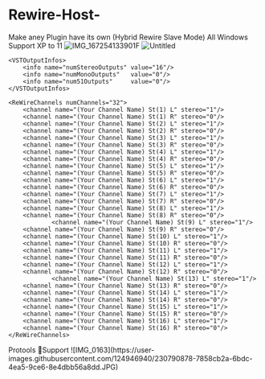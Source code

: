 # Rewire-Host-
Make aney Plugin have its own  (Hybrid Rewire Slave Mode) All Windows Support XP to 11
![IMG_167254133901F](https://user-images.githubusercontent.com/124946940/225232710-46e8d796-8e20-4cba-abba-5f9ee812c590.jpg)
![Untitled](https://user-images.githubusercontent.com/124946940/225233836-45e39c2b-6448-4a32-b56b-e68acc833597.jpeg)

<ReWireDeviceDescription>
	<ReWireDeviceInfos>
		<info name="deviceName"        value="Your Plug-in ReWire"/>	
		<info name="deviceDLLName"     value="Your Plug-in ReWire"/>	
		<info name="deviceIPCName"     value="Your Plug-in"/>		
		<info name="deviceSignature"   value="SqgS"/>			
		<info name="numMidiChannels"   value="16"/>			
		<info name="midiChannelPrefix" value="d"/>			
	</ReWireDeviceInfos>

	<VSTOutputInfos>
		<info name="numStereoOutputs" value="16"/>
		<info name="numMonoOutputs"   value="0"/>
		<info name="num51Outputs"     value="0"/>
	</VSTOutputInfos>
		
	<ReWireChannels numChannels="32">
		<channel name="(Your Channel Name) St(1) L" stereo="1"/>
		<channel name="(Your Channel Name) St(1) R" stereo="0"/>
		<channel name="(Your Channel Name) St(2) L" stereo="1"/>
		<channel name="(Your Channel Name) St(2) R" stereo="0"/>
		<channel name="(Your Channel Name) St(3) L" stereo="1"/>
		<channel name="(Your Channel Name) St(3) R" stereo="0"/>
		<channel name="(Your Channel Name) St(4) L" stereo="1"/>
		<channel name="(Your Channel Name) St(4) R" stereo="0"/>
		<channel name="(Your Channel Name) St(5) L" stereo="1"/>
		<channel name="(Your Channel Name) St(5) R" stereo="0"/>
		<channel name="(Your Channel Name) St(6) L" stereo="1"/>
		<channel name="(Your Channel Name) St(6) R" stereo="0"/>
		<channel name="(Your Channel Name) St(7) L" stereo="1"/>
		<channel name="(Your Channel Name) St(7) R" stereo="0"/>
		<channel name="(Your Channel Name) St(8) L" stereo="1"/>
		<channel name="(Your Channel Name) St(8) R" stereo="0"/>
                <channel name="(Your Channel Name) St(9) L" stereo="1"/>
		<channel name="(Your Channel Name) St(9) R" stereo="0"/>
		<channel name="(Your Channel Name) St(10) L" stereo="1"/>
		<channel name="(Your Channel Name) St(10) R" stereo="0"/>
		<channel name="(Your Channel Name) St(11) L" stereo="1"/>
		<channel name="(Your Channel Name) St(11) R" stereo="0"/>
		<channel name="(Your Channel Name) St(12) L" stereo="1"/>
		<channel name="(Your Channel Name) St(12) R" stereo="0"/>
                <channel name="(Your Channel Name) St(13) L" stereo="1"/>
		<channel name="(Your Channel Name) St(13) R" stereo="0"/>
		<channel name="(Your Channel Name) St(14) L" stereo="1"/>
		<channel name="(Your Channel Name) St(14) R" stereo="0"/>
		<channel name="(Your Channel Name) St(15) L" stereo="1"/>
		<channel name="(Your Channel Name) St(15) R" stereo="0"/>
		<channel name="(Your Channel Name) St(16) L" stereo="1"/>
		<channel name="(Your Channel Name) St(16) R" stereo="0"/>
	</ReWireChannels>
</ReWireDeviceDescription>
Protools Support 
![IMG_0163](https://user-images.githubusercontent.com/124946940/230790878-7858cb2a-6bdc-4ea5-9ce6-8e4dbb56a8dd.JPG)
